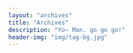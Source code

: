 ```yaml
---
layout: "archives"
title: "Archives"
description: "Yo~ Man. go go go!"
header-img: "img/tag-bg.jpg"
---
```

